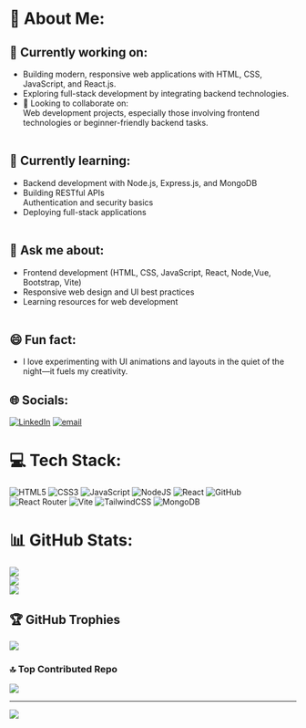# 💫 About Me:
## 🔭 Currently working on:<br>
- Building modern, responsive web applications with HTML, CSS, JavaScript, and React.js.
- Exploring full-stack development by integrating backend technologies.<br>
- 🤝 Looking to collaborate on:<br>Web development projects, especially those involving frontend technologies or beginner-friendly backend tasks.<br><br>
## 🌱 Currently learning:<br>
- Backend development with Node.js, Express.js, and MongoDB<br>
- Building RESTful APIs<br>Authentication and security basics<br>
- Deploying full-stack applications<br><br>
## 💬 Ask me about:<br>
- Frontend development (HTML, CSS, JavaScript, React, Node,Vue, Bootstrap, Vite)<br>
- Responsive web design and UI best practices<br>
- Learning resources for web development<br><br>
## 😄 Fun fact:<br>
- I love experimenting with UI animations and layouts in the quiet of the night—it fuels my creativity.


## 🌐 Socials:
[![LinkedIn](https://img.shields.io/badge/LinkedIn-%230077B5.svg?logo=linkedin&logoColor=white)](https://linkedin.com/in/https://www.linkedin.com/in/nikhilsingh28/) [![email](https://img.shields.io/badge/Email-D14836?logo=gmail&logoColor=white)](mailto:nikhilkumarsingh9680@gmail.com) 

# 💻 Tech Stack:
![HTML5](https://img.shields.io/badge/html5-%23E34F26.svg?style=for-the-badge&logo=html5&logoColor=white) ![CSS3](https://img.shields.io/badge/css3-%231572B6.svg?style=for-the-badge&logo=css3&logoColor=white) ![JavaScript](https://img.shields.io/badge/javascript-%23323330.svg?style=for-the-badge&logo=javascript&logoColor=%23F7DF1E) ![NodeJS](https://img.shields.io/badge/node.js-6DA55F?style=for-the-badge&logo=node.js&logoColor=white) ![React](https://img.shields.io/badge/react-%2320232a.svg?style=for-the-badge&logo=react&logoColor=%2361DAFB) ![GitHub](https://img.shields.io/badge/github-%23121011.svg?style=for-the-badge&logo=github&logoColor=white) ![React Router](https://img.shields.io/badge/React_Router-CA4245?style=for-the-badge&logo=react-router&logoColor=white) ![Vite](https://img.shields.io/badge/vite-%23646CFF.svg?style=for-the-badge&logo=vite&logoColor=white) ![TailwindCSS](https://img.shields.io/badge/tailwindcss-%2338B2AC.svg?style=for-the-badge&logo=tailwind-css&logoColor=white) ![MongoDB](https://img.shields.io/badge/MongoDB-%234ea94b.svg?style=for-the-badge&logo=mongodb&logoColor=white)
# 📊 GitHub Stats:
![](https://github-readme-stats.vercel.app/api?username=Nikhilks2002&theme=dark&hide_border=false&include_all_commits=false&count_private=false)<br/>
![](https://nirzak-streak-stats.vercel.app/?user=Nikhilks2002&theme=dark&hide_border=false)<br/>
![](https://github-readme-stats.vercel.app/api/top-langs/?username=Nikhilks2002&theme=dark&hide_border=false&include_all_commits=false&count_private=false&layout=compact)

## 🏆 GitHub Trophies
![](https://github-profile-trophy.vercel.app/?username=Nikhilks2002&theme=radical&no-frame=false&no-bg=true&margin-w=4)

### 🔝 Top Contributed Repo
![](https://github-contributor-stats.vercel.app/api?username=Nikhilks2002&limit=5&theme=dark&combine_all_yearly_contributions=true)

---
[![](https://visitcount.itsvg.in/api?id=Nikhilks2002&icon=0&color=0)](https://visitcount.itsvg.in)

<!-- Proudly created with GPRM ( https://gprm.itsvg.in ) -->
